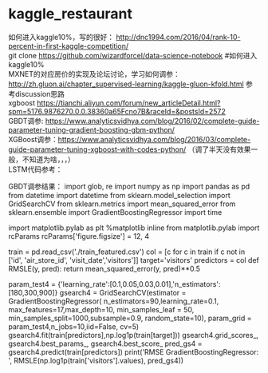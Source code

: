 # kaggle_restaurant  
如何进入kaggle10%，写的很好：  http://dnc1994.com/2016/04/rank-10-percent-in-first-kaggle-competition/  
git clone https://github.com/wizardforcel/data-science-notebook #如何进入kaggle10%    
MXNET的对应房价的实现及论坛讨论，学习如何调参： http://zh.gluon.ai/chapter_supervised-learning/kaggle-gluon-kfold.html 参考discussion思路      
xgboost https://tianchi.aliyun.com/forum/new_articleDetail.html?spm=5176.9876270.0.0.38360a65Fcno7B&raceId=&postsId=2572      
GBDT调参: https://www.analyticsvidhya.com/blog/2016/02/complete-guide-parameter-tuning-gradient-boosting-gbm-python/   
XGBoost调参：https://www.analyticsvidhya.com/blog/2016/03/complete-guide-parameter-tuning-xgboost-with-codes-python/ （调了半天没有效果一般，不知道为啥，，，）    
LSTM代码参考：

GBDT调参结果：
import glob, re
import numpy as np
import pandas as pd
from datetime import datetime
from sklearn.model_selection import GridSearchCV
from sklearn.metrics import  mean_squared_error
from sklearn.ensemble import GradientBoostingRegressor
import time

import matplotlib.pylab as plt
%matplotlib inline
from matplotlib.pylab import rcParams
rcParams['figure.figsize'] = 12, 4

train = pd.read_csv('./train_featured.csv')
col = [c for c in train if c not in ['id', 'air_store_id', 'visit_date','visitors']]
target='visitors'
predictors = col
def RMSLE(y, pred):
    return mean_squared_error(y, pred)**0.5


param_test4 = {'learning_rate':[0.1,0.05,0.03,0.01],'n_estimators':[180,300,900]}
gsearch4 = GridSearchCV(estimator = GradientBoostingRegressor( n_estimators=90,learning_rate=0.1, max_features=17,max_depth=10, min_samples_leaf = 50, min_samples_split=1000,subsample=0.9, random_state=10), 
param_grid = param_test4,n_jobs=10,iid=False, cv=5)
gsearch4.fit(train[predictors],np.log1p(train[target]))
gsearch4.grid_scores_, gsearch4.best_params_, gsearch4.best_score_
pred_gs4 = gsearch4.predict(train[predictors])
print('RMSE GradientBoostingRegressor: ', RMSLE(np.log1p(train['visitors'].values), pred_gs4))

